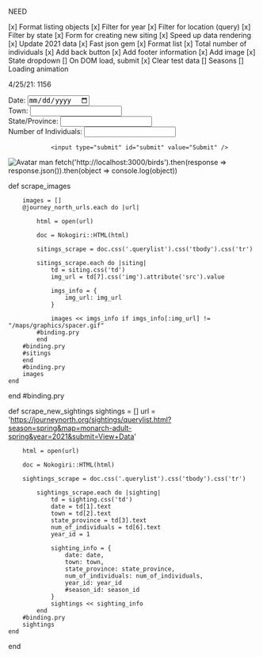 NEED

[x] Format listing objects
[x] Filter for year
[x] Filter for location (query)
[x] Filter by state
[x] Form for creating new siting
[x] Speed up data rendering
[x] Update 2021 data
[x] Fast json gem
[x] Format list
[x] Total number of individuals
[x] Add back button
[x] Add footer information
[x] Add image
[x] State dropdown
[] On DOM load, submit
[x] Clear test data
[] Seasons
[] Loading animation

4/25/21: 1156

<form action="http://localhost:3000/sightings" method="POST">
                <label> Date: <input type="date" name="sightingDate" id="sightingDate" /></label><br />
                <label> Town: <input type="text" name="sightingTown" id="sightingTown" /></label><br />
                <label> State/Province: <input type="text" name="sightingStateProvince" id="sightingStateProvince" /></label><br />
                <label> Number of Individuals: <input type="text" name="sightingNumber" id="sightingNumber" /></label><br />
        
        
                <input type="submit" id="submit" value="Submit" />
</form>

<img src="img_avatar.png" alt="Avatar man">
fetch('http://localhost:3000/birds').then(response => response.json()).then(object => console.log(object))


def scrape_images
        
        images = []
        @journey_north_urls.each do |url|
        
            html = open(url)
     
            doc = Nokogiri::HTML(html)

            sitings_scrape = doc.css('.querylist').css('tbody').css('tr')

            sitings_scrape.each do |siting|
                td = siting.css('td')
                img_url = td[7].css('img').attribute('src').value

                imgs_info = {
                    img_url: img_url
                }

                images << imgs_info if imgs_info[:img_url] != "/maps/graphics/spacer.gif"
            #binding.pry
            end
        #binding.pry
        #sitings
        end
        #binding.pry
        images
    end
end
#binding.pry


 def scrape_new_sightings
        sightings = []
        url = 'https://journeynorth.org/sightings/querylist.html?season=spring&map=monarch-adult-spring&year=2021&submit=View+Data'
        
        html = open(url)
            
        doc = Nokogiri::HTML(html)

        sightings_scrape = doc.css('.querylist').css('tbody').css('tr')

            sightings_scrape.each do |sighting|
                td = sighting.css('td')
                date = td[1].text
                town = td[2].text
                state_province = td[3].text
                num_of_individuals = td[6].text
                year_id = 1
        
                sighting_info = {
                    date: date, 
                    town: town, 
                    state_province: state_province, 
                    num_of_individuals: num_of_individuals,
                    year_id: year_id
                    #season_id: season_id
                }
                sightings << sighting_info 
            end
        #binding.pry
        sightings
    end
end

